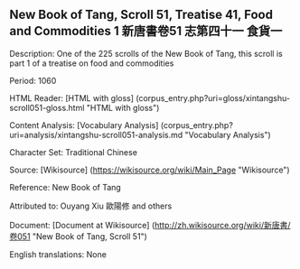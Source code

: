 ## New Book of Tang, Scroll 51, Treatise 41, Food and Commodities 1 新唐書卷51 志第四十一 食貨一

Description: One of the 225 scrolls of the New Book of Tang, this scroll is part 1 of a treatise on food and commodities

Period: 1060

HTML Reader: [HTML with gloss] (corpus_entry.php?uri=gloss/xintangshu-scroll051-gloss.html "HTML with gloss")

Content Analysis: [Vocabulary Analysis] (corpus_entry.php?uri=analysis/xintangshu-scroll051-analysis.md "Vocabulary Analysis")

Character Set: Traditional Chinese

Source: [Wikisource] (https://wikisource.org/wiki/Main_Page "Wikisource")

Reference: New Book of Tang

Attributed to: Ouyang Xiu 歐陽修 and others

Document: [Document at Wikisource] (http://zh.wikisource.org/wiki/新唐書/卷051 "New Book of Tang, Scroll 51")

English translations: None